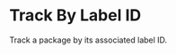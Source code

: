 Track By Label ID
======================================
Track a package by its associated label ID.
